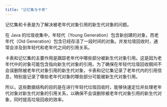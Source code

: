 ```yaml
---
title: "记忆集与卡表"
---
```


记忆集和卡表是为了解决被老年代对象引用的新生代对象的问题。

在 Java 的垃圾收集中，年轻代（Young Generation）包含新创建的对象，而老年代（Old Generation）包含已经存活了一段时间的对象。并发垃圾回收时，通常会涉及到年轻代和老年代之间的引用关系。

卡表和记忆集的主要作用是跟踪老年代中哪些部分被新生代对象引用。这是因为老年代中的对象可能包含指向新生代对象的引用。为了确保在年轻代垃圾回收期间不会误删除被老年代对象引用的新生代对象，卡表和记忆集记录了老年代内的引用信息，特别是记录了哪些老年代对象的哪些部分可能被新生代对象引用。

所以，这些数据结构的目的是在进行年轻代垃圾回收时，能够快速定位并处理老年代对象对新生代对象的引用关系，以确保不会误删除被老年代对象引用的新生代对象，同时提高垃圾回收的效率。

